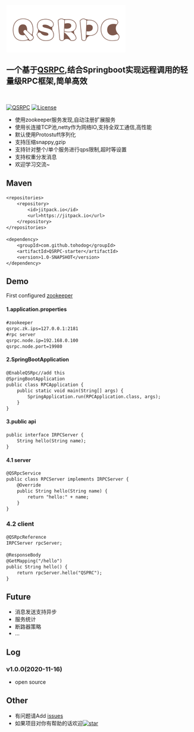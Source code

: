![logo][logopng]
<br/>
<br/>
一个基于[QSRPC][QSRPC],结合Springboot实现远程调用的轻量级RPC框架,简单高效
---
<br/>

[![QSRPC][QSRPCsvg]][QSRPC]  [![License][licensesvg]][license]

  * 使用zookeeper服务发现,自动注册扩展服务
  * 使用长连接TCP池,netty作为网络IO,支持全双工通信,高性能
  * 默认使用Protostuff序列化
  * 支持压缩snappy,gzip
  * 支持针对整个/单个服务进行qps限制,超时等设置
  * 支持权重分发消息
  * 欢迎学习交流~

## Maven
```
<repositories>
    <repository>
        <id>jitpack.io</id>
        <url>https://jitpack.io</url>
    </repository>
</repositories>

<dependency>
    <groupId>com.github.tohodog</groupId>
    <artifactId>QSRPC-starter</artifactId>
    <version>1.0-SNAPSHOT</version>
</dependency>
``` 

## Demo
First configured [zookeeper](http://mirrors.hust.edu.cn/apache/zookeeper/)

#### 1.application.properties
```
#zookeeper
qsrpc.zk.ips=127.0.0.1:2181
#rpc server
qsrpc.node.ip=192.168.0.100
qsrpc.node.port=19980
```
#### 2.SpringBootApplication
```
@EnableQSRpc//add this
@SpringBootApplication
public class RPCApplication {
    public static void main(String[] args) {
        SpringApplication.run(RPCApplication.class, args);
    }
}
```

#### 3.public api
```
public interface IRPCServer {
    String hello(String name);
}
```
#### 4.1 server
```
@QSRpcService
public class RPCServer implements IRPCServer {
    @Override
    public String hello(String name) {
        return "hello:" + name;
    }
}
```
### 4.2 client
```
@QSRpcReference
IRPCServer rpcServer;

@ResponseBody
@GetMapping("/hello")
public String hello() {
    return rpcServer.hello("QSPRC");
}
```

## Future
 * 消息发送支持异步
 * 服务统计
 * 断路器策略
 * ...
 
## Log
### v1.0.0(2020-11-16)
  * open source
## Other
  * 有问题请Add [issues](https://github.com/tohodog/QSRPC-starter/issues)
  * 如果项目对你有帮助的话欢迎[![star][starsvg]][star]
  
[logopng]: https://raw.githubusercontent.com/tohodog/QSRPC/master/logo.png
[adpng]: https://raw.githubusercontent.com/tohodog/QSRPC/master/Architecture_diagram.jpg

[nettysvg]: https://img.shields.io/badge/netty-4.1.13-greed.svg
[netty]: https://github.com/netty/netty

[zksvg]: https://img.shields.io/badge/zookeeper-3.4.10-blue.svg
[zk]: https://github.com/apache/zookeeper


[licensesvg]: https://img.shields.io/badge/License-Apache--2.0-red.svg
[license]: https://github.com/tohodog/QSVideoPlayer/blob/master/LICENSE

[starsvg]: https://img.shields.io/github/stars/tohodog/QSRPC-starter.svg?style=social&label=Stars
[star]: https://github.com/tohodog/QSRPC-starter

[QSRPCsvg]: https://img.shields.io/badge/QSRPC-1.1.0-blue.svg
[QSRPC]: https://github.com/tohodog/QSRPC
